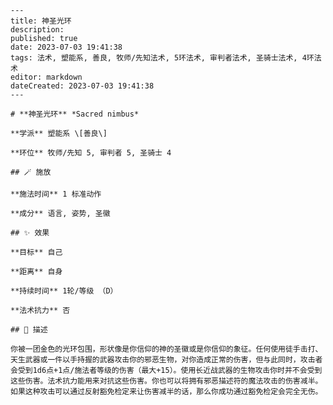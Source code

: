 
    ---
    title: 神圣光环
    description: 
    published: true
    date: 2023-07-03 19:41:38
    tags: 法术, 塑能系, 善良, 牧师/先知法术, 5环法术, 审判者法术, 圣骑士法术, 4环法术
    editor: markdown
    dateCreated: 2023-07-03 19:41:38
    ---

    # **神圣光环** *Sacred nimbus*

    **学派** 塑能系 \[善良\] 

    **环位** 牧师/先知 5, 审判者 5, 圣骑士 4

    ## 🪄 施放

    **施法时间** 1 标准动作

    **成分** 语言, 姿势, 圣徽

    ## ✨ 效果 

    **目标** 自己 

    **距离** 自身  

    **持续时间** 1轮/等级 （D） 

    **法术抗力** 否

    ## 📖 描述

    你被一团金色的光环包围，形状像是你信仰的神的圣徽或是你信仰的象征。任何使用徒手击打、天生武器或一件以手持握的武器攻击你的邪恶生物，对你造成正常的伤害，但与此同时，攻击者会受到1d6点+1点/施法者等级的伤害（最大+15）。使用长近战武器的生物攻击你时并不会受到这些伤害。法术抗力能用来对抗这些伤害。你也可以将拥有邪恶描述符的魔法攻击的伤害减半。如果这种攻击可以通过反射豁免检定来让伤害减半的话，那么你成功通过豁免检定会完全无伤。
    